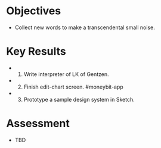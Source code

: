 # Objectives

- Collect new words to make a transcendental small noise.

# Key Results

- 1. Write interpreter of LK of Gentzen.
- 2. Finish edit-chart screen. #moneybit-app
- 3. Prototype a sample design system in Sketch.

# Assessment

- TBD
